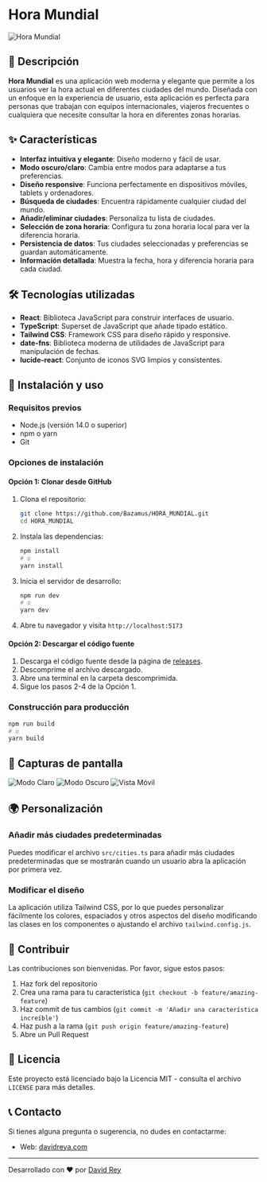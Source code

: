 # Hora Mundial

![Hora Mundial](https://images.unsplash.com/photo-1524661135-423995f22d0b?ixlib=rb-4.0.3&ixid=M3wxMjA3fDB8MHxwaG90by1wYWdlfHx8fGVufDB8fHx8fA%3D%3D&auto=format&fit=crop&w=1200&q=80)

## 📝 Descripción

**Hora Mundial** es una aplicación web moderna y elegante que permite a los usuarios ver la hora actual en diferentes ciudades del mundo. Diseñada con un enfoque en la experiencia de usuario, esta aplicación es perfecta para personas que trabajan con equipos internacionales, viajeros frecuentes o cualquiera que necesite consultar la hora en diferentes zonas horarias.

## ✨ Características

- **Interfaz intuitiva y elegante**: Diseño moderno y fácil de usar.
- **Modo oscuro/claro**: Cambia entre modos para adaptarse a tus preferencias.
- **Diseño responsive**: Funciona perfectamente en dispositivos móviles, tablets y ordenadores.
- **Búsqueda de ciudades**: Encuentra rápidamente cualquier ciudad del mundo.
- **Añadir/eliminar ciudades**: Personaliza tu lista de ciudades.
- **Selección de zona horaria**: Configura tu zona horaria local para ver la diferencia horaria.
- **Persistencia de datos**: Tus ciudades seleccionadas y preferencias se guardan automáticamente.
- **Información detallada**: Muestra la fecha, hora y diferencia horaria para cada ciudad.

## 🛠️ Tecnologías utilizadas

- **React**: Biblioteca JavaScript para construir interfaces de usuario.
- **TypeScript**: Superset de JavaScript que añade tipado estático.
- **Tailwind CSS**: Framework CSS para diseño rápido y responsive.
- **date-fns**: Biblioteca moderna de utilidades de JavaScript para manipulación de fechas.
- **lucide-react**: Conjunto de iconos SVG limpios y consistentes.

## 🚀 Instalación y uso

### Requisitos previos

- Node.js (versión 14.0 o superior)
- npm o yarn
- Git

### Opciones de instalación

#### Opción 1: Clonar desde GitHub

1. Clona el repositorio:
   ```bash
   git clone https://github.com/Bazamus/HORA_MUNDIAL.git
   cd HORA_MUNDIAL
   ```

2. Instala las dependencias:
   ```bash
   npm install
   # o
   yarn install
   ```

3. Inicia el servidor de desarrollo:
   ```bash
   npm run dev
   # o
   yarn dev
   ```

4. Abre tu navegador y visita `http://localhost:5173`

#### Opción 2: Descargar el código fuente

1. Descarga el código fuente desde la página de [releases](https://github.com/Bazamus/HORA_MUNDIAL/releases).
2. Descomprime el archivo descargado.
3. Abre una terminal en la carpeta descomprimida.
4. Sigue los pasos 2-4 de la Opción 1.

### Construcción para producción

```bash
npm run build
# o
yarn build
```

## 📱 Capturas de pantalla

![Modo Claro](https://i.imgur.com/example1.png)
![Modo Oscuro](https://i.imgur.com/example2.png)
![Vista Móvil](https://i.imgur.com/example3.png)

## 🌍 Personalización

### Añadir más ciudades predeterminadas

Puedes modificar el archivo `src/cities.ts` para añadir más ciudades predeterminadas que se mostrarán cuando un usuario abra la aplicación por primera vez.

### Modificar el diseño

La aplicación utiliza Tailwind CSS, por lo que puedes personalizar fácilmente los colores, espaciados y otros aspectos del diseño modificando las clases en los componentes o ajustando el archivo `tailwind.config.js`.

## 🤝 Contribuir

Las contribuciones son bienvenidas. Por favor, sigue estos pasos:

1. Haz fork del repositorio
2. Crea una rama para tu característica (`git checkout -b feature/amazing-feature`)
3. Haz commit de tus cambios (`git commit -m 'Añadir una característica increíble'`)
4. Haz push a la rama (`git push origin feature/amazing-feature`)
5. Abre un Pull Request

## 📄 Licencia

Este proyecto está licenciado bajo la Licencia MIT - consulta el archivo `LICENSE` para más detalles.

## 📞 Contacto

Si tienes alguna pregunta o sugerencia, no dudes en contactarme:

- Web: [davidreya.com](https://www.davidreya.com)

---

Desarrollado con ❤️ por [David Rey](https://www.davidreya.com)